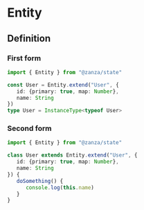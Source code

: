 # Entity

## Definition

### First form

```typescript
import { Entity } from "@zanza/state"

const User = Entity.extend("User", {
   id: {primary: true, map: Number},
   name: String
})
type User = InstanceType<typeof User>
```


### Second form

```typescript
import { Entity } from "@zanza/state"

class User extends Entity.extend("User", {
   id: {primary: true, map: Number},
   name: String
}) {
   doSomething() {
      console.log(this.name)
   }
}
```
